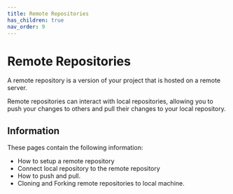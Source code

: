 ```yaml
---
title: Remote Repositories
has_children: true
nav_order: 9
---
```


# Remote Repositories

A remote repository is a version of your project that is hosted on a remote server.

Remote repositories can interact with local repositories, allowing you to push your changes to others and pull their changes to your local repository.

## Information

These pages contain the following information:

- How to setup a remote repository
- Connect local repository to the remote repository
- How to push and pull.
- Cloning and Forking remote repositories to local machine.

